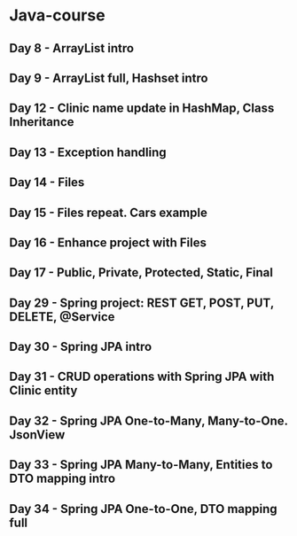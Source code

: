 # Java-course

## Day 8 - ArrayList intro

## Day 9 - ArrayList full, Hashset intro

## Day 12 - Clinic name update in HashMap, Class Inheritance

## Day 13 - Exception handling

## Day 14 - Files

## Day 15 - Files repeat. Cars example

## Day 16 - Enhance project with Files

## Day 17 - Public, Private, Protected, Static, Final

## Day 29 - Spring project: REST GET, POST, PUT, DELETE, @Service

## Day 30 - Spring JPA intro

## Day 31 - CRUD operations with Spring JPA with Clinic entity

## Day 32 - Spring JPA One-to-Many, Many-to-One. JsonView

## Day 33 - Spring JPA Many-to-Many, Entities to DTO mapping intro

## Day 34 - Spring JPA One-to-One, DTO mapping full
